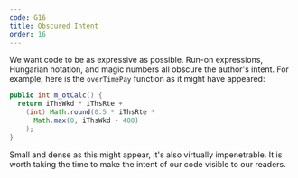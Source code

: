 ```yaml
---
code: G16
title: Obscured Intent
order: 16
---
```

We want code to be as expressive as possible. Run-on expressions, Hungarian notation, and magic numbers all obscure the author's intent. For example, here is the `overTimePay` function as it might have appeared:

```java
public int m_otCalc() {
  return iThsWkd * iThsRte +
    (int) Math.round(0.5 * iThsRte * 
      Math.max(0, iThsWkd - 400)
    );
}
```

Small and dense as this might appear, it's also virtually impenetrable.
It is worth taking the time to make the intent of our code visible to our readers.